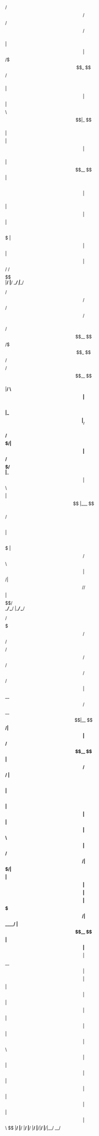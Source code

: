  
  /$$   /$$  /$$$$$$    /$$                                  
 | $$  | $$ /$$$_  $$ /$$$$                                  
 | $$  | $$| $$$$\ $$|_  $$                                  
 | $$$$$$$$| $$ $$ $$  | $$                                  
 | $$__  $$| $$\ $$$$  | $$                                  
 | $$  | $$| $$ \ $$$  | $$                                  
 | $$  | $$|  $$$$$$/ /$$$$$$                                
 |__/  |__/ \______/ |______/                                
                                                             
                                                             
                                                             
   /$$$$$$   /$$$$$$    /$$    /$$$$$$                       
  /$$__  $$ /$$$_  $$ /$$$$   /$$__  $$                      
 |__/  \ $$| $$$$\ $$|_  $$  |__/  \ $$                      
    /$$$$$/| $$ $$ $$  | $$     /$$$$$/                      
   |___  $$| $$\ $$$$  | $$    |___  $$                      
  /$$  \ $$| $$ \ $$$  | $$   /$$  \ $$                      
 |  $$$$$$/|  $$$$$$/ /$$$$$$|  $$$$$$/                      
  \______/  \______/ |______/ \______/                       
                                                             
                                                             
                                                             
  /$$$$$$$   /$$$$$$  /$$$$$$$$ /$$   /$$  /$$$$$$  /$$   /$$
 | $$__  $$ /$$__  $$|__  $$__/| $$  | $$ /$$__  $$| $$  /$$/
 | $$  \ $$| $$  \ $$   | $$   | $$  | $$| $$  \ $$| $$ /$$/ 
 | $$$$$$$/| $$$$$$$$   | $$   | $$$$$$$$| $$$$$$$$| $$$$$/  
 | $$____/ | $$__  $$   | $$   | $$__  $$| $$__  $$| $$  $$  
 | $$      | $$  | $$   | $$   | $$  | $$| $$  | $$| $$\  $$ 
 | $$      | $$  | $$   | $$   | $$  | $$| $$  | $$| $$ \  $$
 |__/      |__/  |__/   |__/   |__/  |__/|__/  |__/|__/  \__/
                                                             
                                                             
                                                             
 
